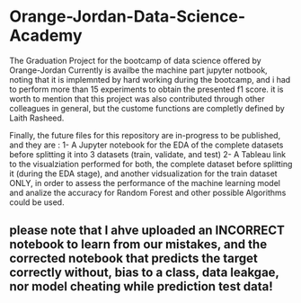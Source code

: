 # Orange-Jordan-Data-Science-Academy
The Graduation Project for the bootcamp of data science offered by Orange-Jordan
Currently is availbe the machine part jupyter notbook, noting that it is implemnted by hard working during the bootcamp, and i had to perform more than 15 experiments to obtain the presented f1 score. 
it is worth to mention that this project was also contributed through other colleagues in general, but the custome functions are completly defined by Laith Rasheed. 

Finally, the future files for this repository are in-progress to be published, and they are : 
1- A Jupyter notebook for the EDA of the complete datasets before splitting it into 3 datasets (train, validate, and test)
2- A Tableau link to the visualziation performed for both, the complete dataset before splitting it (during the EDA stage), and another vidsualization for the train dataset ONLY, in order to assess the performance of the machine learning model and analize the accuracy for Random Forest and other possible Algorithms could be used. 
## please note that I ahve uploaded an INCORRECT notebook to learn from our mistakes, and the corrected notebook that predicts the target correctly without, bias to a class, data leakgae, nor model cheating while prediction test data!
